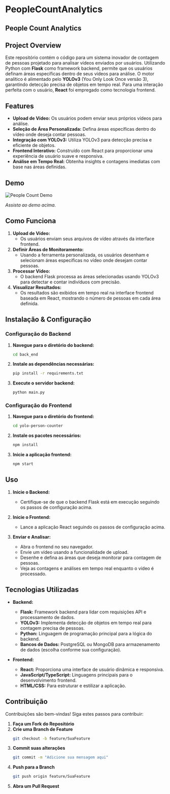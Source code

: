 # PeopleCountAnalytics

## People Count Analytics

## Project Overview

Este repositório contém o código para um sistema inovador de contagem de pessoas projetado para analisar vídeos enviados por usuários. Utilizando Python com **Flask** como framework backend, permite que os usuários definam áreas específicas dentro de seus vídeos para análise. O motor analítico é alimentado pelo **YOLOv3** (You Only Look Once versão 3), garantindo detecção precisa de objetos em tempo real. Para uma interação perfeita com o usuário, **React** foi empregado como tecnologia frontend.

## Features

- **Upload de Vídeo:** Os usuários podem enviar seus próprios vídeos para análise.
- **Seleção de Área Personalizada:** Defina áreas específicas dentro do vídeo onde deseja contar pessoas.
- **Integração com YOLOv3:** Utiliza YOLOv3 para detecção precisa e eficiente de objetos.
- **Frontend Interativo:** Construído com React para proporcionar uma experiência de usuário suave e responsiva.
- **Análise em Tempo Real:** Obtenha insights e contagens imediatas com base nas áreas definidas.

## Demo

![People Count Demo](assets/demo_video.gif)

*Assista ao demo acima.*

## Como Funciona

1. **Upload de Vídeo:**
   - Os usuários enviam seus arquivos de vídeo através da interface frontend.
2. **Definir Áreas de Monitoramento:**
   - Usando a ferramenta personalizada, os usuários desenham e selecionam áreas específicas no vídeo onde desejam contar pessoas.
3. **Processar Vídeo:**
   - O backend Flask processa as áreas selecionadas usando YOLOv3 para detectar e contar indivíduos com precisão.
4. **Visualizar Resultados:**
   - Os resultados são exibidos em tempo real na interface frontend baseada em React, mostrando o número de pessoas em cada área definida.

## Instalação & Configuração

### Configuração do Backend

1. **Navegue para o diretório do backend:**
    ```bash
    cd back_end
    ```

2. **Instale as dependências necessárias:**
    ```bash
    pip install -r requirements.txt
    ```

3. **Execute o servidor backend:**
    ```bash
    python main.py
    ```

### Configuração do Frontend

1. **Navegue para o diretório do frontend:**
    ```bash
    cd yolo-person-counter
    ```

2. **Instale os pacotes necessários:**
    ```bash
    npm install
    ```

3. **Inicie a aplicação frontend:**
    ```bash
    npm start
    ```

## Uso

1. **Inicie o Backend:**
   - Certifique-se de que o backend Flask está em execução seguindo os passos de configuração acima.

2. **Inicie o Frontend:**
   - Lance a aplicação React seguindo os passos de configuração acima.

3. **Enviar e Analisar:**
   - Abra o frontend no seu navegador.
   - Envie um vídeo usando a funcionalidade de upload.
   - Desenhe e defina as áreas que deseja monitorar para contagem de pessoas.
   - Veja as contagens e análises em tempo real enquanto o vídeo é processado.

## Tecnologias Utilizadas

- **Backend:**
  - **Flask:** Framework backend para lidar com requisições API e processamento de dados.
  - **YOLOv3:** Implementa detecção de objetos em tempo real para contagem precisa de pessoas.
  - **Python:** Linguagem de programação principal para a lógica do backend.
  - **Bancos de Dados:** PostgreSQL ou MongoDB para armazenamento de dados (escolha conforme sua configuração).

- **Frontend:**
  - **React:** Proporciona uma interface de usuário dinâmica e responsiva.
  - **JavaScript/TypeScript:** Linguagens principais para o desenvolvimento frontend.
  - **HTML/CSS:** Para estruturar e estilizar a aplicação.

## Contribuição

Contribuições são bem-vindas! Siga estes passos para contribuir:

1. **Faça um Fork do Repositório**
2. **Crie uma Branch de Feature**
    ```bash
    git checkout -b feature/SuaFeature
    ```
3. **Commit suas alterações**
    ```bash
    git commit -m "Adicione sua mensagem aqui"
    ```
4. **Push para a Branch**
    ```bash
    git push origin feature/SuaFeature
    ```
5. **Abra um Pull Request**

